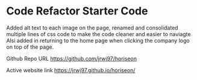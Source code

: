 # Code Refactor Starter Code
Added alt text to each image on the page, renamed and consolidated multiple lines
of css code to make the code cleaner and easier to naviagte
Alsi added in returning to the home page when clicking the company logo
on top of the page. 

Github Repo URL
https://github.com/jrwj97/horiseon

Active website link
https://jrwj97.github.io/horiseon/

